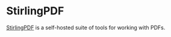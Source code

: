 # StirlingPDF

[StirlingPDF](https://github.com/Stirling-Tools/Stirling-PDF) is a self-hosted suite of tools for working with PDFs.
